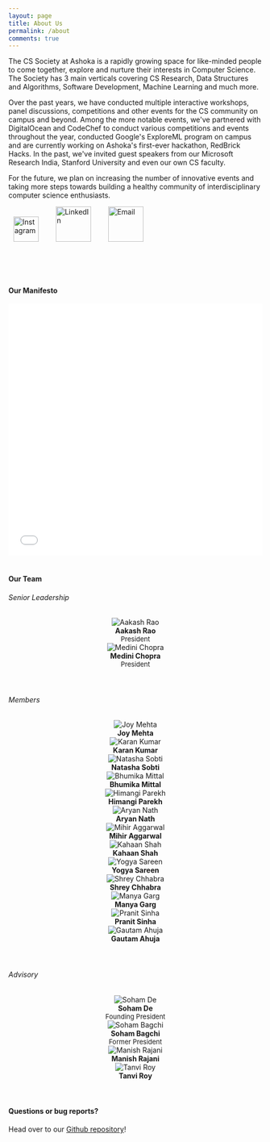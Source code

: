 ```yaml
---
layout: page
title: About Us
permalink: /about
comments: true
---
```


<div class="row justify-content-between">
<div class="col-md-8 pr-5">

<p>The CS Society at Ashoka is a rapidly growing space for like-minded people to come together, explore and nurture their interests in Computer Science. The Society has 3 main verticals covering CS Research, Data Structures and Algorithms, Software Development, Machine Learning and much more. </p>

<p>Over the past years, we have conducted multiple interactive workshops, panel discussions, competitions and other events for the CS community on campus and beyond. Among the more notable events, we've partnered with DigitalOcean and CodeChef to conduct various competitions and events throughout the year, conducted Google's ExploreML program on campus and are currently working on Ashoka's first-ever hackathon, RedBrick Hacks. In the past, we've invited guest speakers from our Microsoft Research India, Stanford University and even our own CS faculty.</p> 

<p>For the future, we plan on increasing the number of innovative events and taking more steps towards building a healthy community of interdisciplinary computer science enthusiasts.</p>

<a href="https://www.instagram.com/cs.ashoka/"><img src="assets/images/ig.png" width="50" style="padding-left: 10px; " alt="Instagram"></a>
<a href="https://www.linkedin.com/company/69434634"><img src="assets/images/linkedin.png" width="70" style="padding-left: 30px; " alt="LinkedIn"></a>
<a href="mailto:cs.society@ashoka.edu.in"><img src="assets/images/email.png" width="70" style="padding-left: 30px; " alt="Email"></a>

<br/>
<br/>
<br/>

<h4>Our Manifesto</h4>
<iframe src="/assets/files/readme1.pdf" width="100%" height="500" frameborder="no" border="0" marginwidth="0" marginheight="0"></iframe>

<br/>
<br/>




<h4>Our Team</h4>

<h6> Senior Leadership </h6>

<div class="wrapper">
  <div class="one">
        <center>
        <img class="author-thumb" src="assets/images/rao.jpg" alt="Aakash Rao">
        <span class="author-description"> <br/> <b>Aakash Rao</b> <br/> <font size="-1">President</font></span>
        </center>
  </div>
  <div class="one">
        <center>
        <img class="author-thumb" src="assets/images/medini.png" alt="Medini Chopra">
        <span class="author-description"> <br/> <b>Medini Chopra</b> <br/> <font size="-1">President</font></span>
        </center>
  </div>
</div>

<br/>
<br/>

<h6> Members </h6>

<div class="wrapper">

  <div class="one">
        <center>
        <img class="author-thumb" src="assets/images/JoyMehtacrop.png" alt="Joy Mehta">
        <span class="author-description"> <br/> <b>Joy Mehta</b> <br/> <font size="-1"></font></span>
        </center>
  </div>

  <div class="one">
        <center>
        <img class="author-thumb" src="assets/images/karankumarcrop.png" alt="Karan Kumar">
        <span class="author-description"> <br/> <b>Karan Kumar</b> <br/> <font size="-1"></font></span>
        </center>
  </div>

  <div class="one">
        <center>
        <img class="author-thumb" src="assets/images/natashasobti.png" alt="Natasha Sobti">
        <span class="author-description"> <br/> <b>Natasha Sobti</b> <br/> <font size="-1"></font></span>
        </center>
  </div>

  <div class="one">
        <center>
        <img class="author-thumb" src="assets/images/bhumikamittal.png" alt="Bhumika Mittal">
        <span class="author-description"> <br/> <b>Bhumika Mittal</b> <br/> <font size="-1"></font></span>
        </center>
  </div>

  <div class="one">
        <center>
        <img class="author-thumb" src="assets/images/himangiparekh.png" alt="Himangi Parekh">
        <span class="author-description"> <br/> <b>Himangi Parekh</b> <br/> <font size="-1"></font></span>
        </center>
  </div>

  <div class="one">
        <center>
        <img class="author-thumb" src="assets/images/aryannath.png" alt="Aryan Nath">
        <span class="author-description"> <br/> <b>Aryan Nath</b> <br/> <font size="-1"></font></span>
        </center>
  </div>

  <div class="one">
        <center>
        <img class="author-thumb" src="assets/images/mihiraggarwal.png" alt="Mihir Aggarwal">
        <span class="author-description"> <br/> <b>Mihir Aggarwal</b> <br/> <font size="-1"></font></span>
        </center>
  </div>

  <div class="one">
        <center>
        <img class="author-thumb" src="assets/images/kahaanshahcrop.png" alt="Kahaan Shah">
        <span class="author-description"> <br/> <b>Kahaan Shah</b> <br/> <font size="-1"></font></span>
        </center>
  </div>

  <div class="one">
        <center>
        <img class="author-thumb" src="assets/images/yogyasareencrop.png" alt="Yogya Sareen">
        <span class="author-description"> <br/> <b>Yogya Sareen</b> <br/> <font size="-1"></font></span>
        </center>
  </div>
  
  <div class="one">
        <center>
        <img class="author-thumb" src="assets/images/shreychhabracrop.png" alt="Shrey Chhabra">
        <span class="author-description"> <br/> <b>Shrey Chhabra</b> <br/> <font size="-1"></font></span>
        </center>
  </div>

  <div class="one">
        <center>
        <img class="author-thumb" src="assets/images/manyagarg.png" alt="Manya Garg">
        <span class="author-description"> <br/> <b>Manya Garg</b> <br/> <font size="-1"></font></span>
        </center>
  </div>

  <div class="one">
        <center>
        <img class="author-thumb" src="assets/images/pranitsinha.png" alt="Pranit Sinha">
        <span class="author-description"> <br/> <b>Pranit Sinha</b> <br/> <font size="-1"></font></span>
        </center>
  </div>

  <div class="one">
        <center>
        <img class="author-thumb" src="assets/images/gautamahujacrop.png" alt="Gautam Ahuja">
        <span class="author-description"> <br/> <b>Gautam Ahuja</b> <br/> <font size="-1"></font></span>
        </center>
  </div>

</div>

<br/>
<br/>

<h6> Advisory </h6>

<div class="dev-wrapper1">
  <div class="one">
        <center>
        <img class="author-thumb" src="assets/images/soham.png" alt="Soham De">
        <span class="author-description"> <br/> <b>Soham De</b> <br/> <font size="-1">Founding President</font></span>
        </center>
  </div>
  <div class="one">
        <center>
        <img class="author-thumb" src="assets/images/bagchi.png" alt="Soham Bagchi">
        <span class="author-description"> <br/> <b>Soham Bagchi</b> <br/> <font size="-1">Former President</font></span>
        </center>
  </div>
  <div class="one">
        <center>
        <img class="author-thumb" src="assets/images/manish.png" alt="Manish Rajani">
        <span class="author-description"> <br/> <b>Manish Rajani</b> <br/> <font size="-1"></font></span>
        </center>
  </div>
  <div class="one">
        <center>
        <img class="author-thumb" src="assets/images/tanvi.png" alt="Tanvi Roy">
        <span class="author-description"> <br/> <b>Tanvi Roy</b> <br/> <font size="-1"></font></span>
        </center>
  </div>
</div>

<br/>
<br/>

<!--

<div class="row post-top-meta">
    <div class="col-xs-12 col-md-3 col-lg-2 text-center text-md-left mb-4 mb-md-0">
    	<img class="author-thumb" src="assets/images/bagchi.png" alt="Soham Bagchi">
    </div>
    <div class="col-xs-12 col-md-9 col-lg-10 text-center text-md-left">
            <a target="_blank" class="link-dark" href="{{ author.web }}"> Soham Bagchi</a>
            <span class="author-description">President</span>
    </div>
</div>

<div class="row post-top-meta">
    <div class="col-xs-12 col-md-3 col-lg-2 text-center text-md-left mb-4 mb-md-0">
        <img class="author-thumb" src="assets/images/tanvi.png" alt="Tanvi Roy">
    </div>
    <div class="col-xs-12 col-md-9 col-lg-10 text-center text-md-left">
            <a target="_blank" class="link-dark" href="{{ author.web }}"> Tanvi Roy</a>
            <span class="author-description">Head, Development and Machine Learning</span>
    </div>
</div>

<div class="row post-top-meta">
    <div class="col-xs-12 col-md-3 col-lg-2 text-center text-md-left mb-4 mb-md-0">
        <img class="author-thumb" src="assets/images/manish.png" alt="Core Member Image">
    </div>
    <div class="col-xs-12 col-md-9 col-lg-10 text-center text-md-left">
            <a target="_blank" class="link-dark" href="{{ author.web }}"> Manish Rajani</a>
            <span class="author-description">Head, CS Research</span>
    </div>
</div>

<div class="row post-top-meta">
    <div class="col-xs-12 col-md-3 col-lg-2 text-center text-md-left mb-4 mb-md-0">
        <img class="author-thumb" src="assets/images/vibodh.png" alt="Core Member Image">
    </div>
    <div class="col-xs-12 col-md-9 col-lg-10 text-center text-md-left">
            <a target="_blank" class="link-dark" href="{{ author.web }}"> Vibodh Nautiyal</a>
            <span class="author-description">Core, Data Structures and Algorithms</span>
    </div>
</div>

<div class="row post-top-meta">
    <div class="col-xs-12 col-md-3 col-lg-2 text-center text-md-left mb-4 mb-md-0">
        <img class="author-thumb" src="assets/images/akshat.png" alt="Core Member Image">
    </div>
    <div class="col-xs-12 col-md-9 col-lg-10 text-center text-md-left">
            <a target="_blank" class="link-dark" href="{{ author.web }}"> Akshat Singh</a>
            <span class="author-description">Core, Data Structures and Algorithms</span>
    </div>
</div>

<div class="row post-top-meta">
    <div class="col-xs-12 col-md-3 col-lg-2 text-center text-md-left mb-4 mb-md-0">
        <img class="author-thumb" src="assets/images/soham.png" alt="Core Member Image">
    </div>
    <div class="col-xs-12 col-md-9 col-lg-10 text-center text-md-left">
            <a target="_blank" class="link-dark" href="{{ author.web }}"> Soham De</a>
            <span class="author-description">Core, Development and Machine Learning</span>
    </div>
</div>



<h6> Advisory </h6>

<div class="row post-top-meta">
    <div class="col-xs-12 col-md-3 col-lg-2 text-center text-md-left mb-4 mb-md-0">
        {% if author.avatar %}
                        <img class="author-thumb" src="{{site.baseurl}}/{{ author.avatar }}" alt="{{ author.display_name }}">
                        {% else %}
                        <img class="author-thumb" src="https://www.gravatar.com/avatar/{{ author.gravatar }}?s=250&d=mm&r=x" alt="{{ author.display_name }}">
        {% endif %}
    </div>
    <div class="col-xs-12 col-md-9 col-lg-10 text-center text-md-left">
            <a target="_blank" class="link-dark" href="{{ author.web }}"> Onish Garg </a>
            <span class="author-description">Alumni, Currently: Google Inc.</span>
    </div>
</div>

<div class="row post-top-meta">
    <div class="col-xs-12 col-md-3 col-lg-2 text-center text-md-left mb-4 mb-md-0">
        {% if author.avatar %}
                        <img class="author-thumb" src="{{site.baseurl}}/{{ author.avatar }}" alt="{{ author.display_name }}">
                        {% else %}
                        <img class="author-thumb" src="https://www.gravatar.com/avatar/{{ author.gravatar }}?s=250&d=mm&r=x" alt="{{ author.display_name }}">
        {% endif %}
    </div>
    <div class="col-xs-12 col-md-9 col-lg-10 text-center text-md-left">
            <a target="_blank" class="link-dark" href="{{ author.web }}"> Archit Checker </a>
            <span class="author-description">Ex: AmuseLabs</span>
    </div>
</div>


<h6> Other Members </h6>

<div class="row post-top-meta">
    <div class="col-xs-12 col-md-3 col-lg-2 text-center text-md-left mb-4 mb-md-0">
        {% if author.avatar %}
                        <img class="author-thumb" src="{{site.baseurl}}/{{ author.avatar }}" alt="{{ author.display_name }}">
                        {% else %}
                        <img class="author-thumb" src="https://www.gravatar.com/avatar/{{ author.gravatar }}?s=250&d=mm&r=x" alt="{{ author.display_name }}">
        {% endif %}
    </div>
    <div class="col-xs-12 col-md-9 col-lg-10 text-center text-md-left">
            <a target="_blank" class="link-dark" href="{{ author.web }}"> Member Name </a>
    </div>
</div>
-->

<h4>Questions or bug reports?</h4>

<p>Head over to our <a href="https://github.com/cs-ashoka/cs-ashoka.github.io">Github repository</a>!</p>


</div>

</div>

